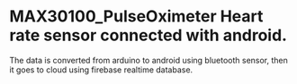 # MAX30100_PulseOximeter Heart rate sensor connected with android.
The data is converted from arduino to android using bluetooth sensor, then it goes to cloud using firebase realtime database.
